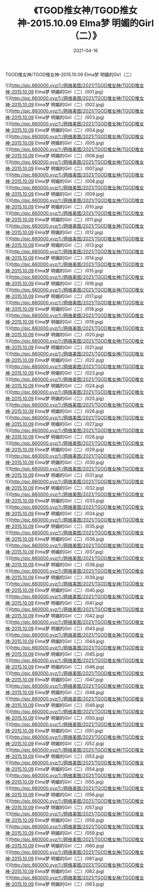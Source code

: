 ﻿---
layout: post
title:  《TGOD推女神/TGOD推女神-2015.10.09 Elma梦 明媚的Girl（二）》
date:   2021-04-16
img: http://pic.660000.xyz/1:/网络美图/2021/TGOD推女神/TGOD推女神-2015.10.09 Elma梦 明媚的Girl（二）/000.jpg
categories: [美女, 清纯, 唯美]
---

TGOD推女神/TGOD推女神-2015.10.09 Elma梦 明媚的Girl（二）

 ![](http://pic.660000.xyz/1:/网络美图/2021/TGOD推女神/TGOD推女神-2015.10.09 Elma梦 明媚的Girl（二）/001.jpg) <br>![](http://pic.660000.xyz/1:/网络美图/2021/TGOD推女神/TGOD推女神-2015.10.09 Elma梦 明媚的Girl（二）/002.jpg) <br>![](http://pic.660000.xyz/1:/网络美图/2021/TGOD推女神/TGOD推女神-2015.10.09 Elma梦 明媚的Girl（二）/003.jpg) <br>![](http://pic.660000.xyz/1:/网络美图/2021/TGOD推女神/TGOD推女神-2015.10.09 Elma梦 明媚的Girl（二）/004.jpg) <br>![](http://pic.660000.xyz/1:/网络美图/2021/TGOD推女神/TGOD推女神-2015.10.09 Elma梦 明媚的Girl（二）/005.jpg) <br>![](http://pic.660000.xyz/1:/网络美图/2021/TGOD推女神/TGOD推女神-2015.10.09 Elma梦 明媚的Girl（二）/006.jpg) <br>![](http://pic.660000.xyz/1:/网络美图/2021/TGOD推女神/TGOD推女神-2015.10.09 Elma梦 明媚的Girl（二）/007.jpg) <br>![](http://pic.660000.xyz/1:/网络美图/2021/TGOD推女神/TGOD推女神-2015.10.09 Elma梦 明媚的Girl（二）/008.jpg) <br>![](http://pic.660000.xyz/1:/网络美图/2021/TGOD推女神/TGOD推女神-2015.10.09 Elma梦 明媚的Girl（二）/009.jpg) <br>![](http://pic.660000.xyz/1:/网络美图/2021/TGOD推女神/TGOD推女神-2015.10.09 Elma梦 明媚的Girl（二）/010.jpg) <br>![](http://pic.660000.xyz/1:/网络美图/2021/TGOD推女神/TGOD推女神-2015.10.09 Elma梦 明媚的Girl（二）/011.jpg) <br>![](http://pic.660000.xyz/1:/网络美图/2021/TGOD推女神/TGOD推女神-2015.10.09 Elma梦 明媚的Girl（二）/012.jpg) <br>![](http://pic.660000.xyz/1:/网络美图/2021/TGOD推女神/TGOD推女神-2015.10.09 Elma梦 明媚的Girl（二）/013.jpg) <br>![](http://pic.660000.xyz/1:/网络美图/2021/TGOD推女神/TGOD推女神-2015.10.09 Elma梦 明媚的Girl（二）/014.jpg) <br>![](http://pic.660000.xyz/1:/网络美图/2021/TGOD推女神/TGOD推女神-2015.10.09 Elma梦 明媚的Girl（二）/015.jpg) <br>![](http://pic.660000.xyz/1:/网络美图/2021/TGOD推女神/TGOD推女神-2015.10.09 Elma梦 明媚的Girl（二）/016.jpg) <br>![](http://pic.660000.xyz/1:/网络美图/2021/TGOD推女神/TGOD推女神-2015.10.09 Elma梦 明媚的Girl（二）/017.jpg) <br>![](http://pic.660000.xyz/1:/网络美图/2021/TGOD推女神/TGOD推女神-2015.10.09 Elma梦 明媚的Girl（二）/018.jpg) <br>![](http://pic.660000.xyz/1:/网络美图/2021/TGOD推女神/TGOD推女神-2015.10.09 Elma梦 明媚的Girl（二）/019.jpg) <br>![](http://pic.660000.xyz/1:/网络美图/2021/TGOD推女神/TGOD推女神-2015.10.09 Elma梦 明媚的Girl（二）/020.jpg) <br>![](http://pic.660000.xyz/1:/网络美图/2021/TGOD推女神/TGOD推女神-2015.10.09 Elma梦 明媚的Girl（二）/021.jpg) <br>![](http://pic.660000.xyz/1:/网络美图/2021/TGOD推女神/TGOD推女神-2015.10.09 Elma梦 明媚的Girl（二）/022.jpg) <br>![](http://pic.660000.xyz/1:/网络美图/2021/TGOD推女神/TGOD推女神-2015.10.09 Elma梦 明媚的Girl（二）/023.jpg) <br>![](http://pic.660000.xyz/1:/网络美图/2021/TGOD推女神/TGOD推女神-2015.10.09 Elma梦 明媚的Girl（二）/024.jpg) <br>![](http://pic.660000.xyz/1:/网络美图/2021/TGOD推女神/TGOD推女神-2015.10.09 Elma梦 明媚的Girl（二）/025.jpg) <br>![](http://pic.660000.xyz/1:/网络美图/2021/TGOD推女神/TGOD推女神-2015.10.09 Elma梦 明媚的Girl（二）/026.jpg) <br>![](http://pic.660000.xyz/1:/网络美图/2021/TGOD推女神/TGOD推女神-2015.10.09 Elma梦 明媚的Girl（二）/027.jpg) <br>![](http://pic.660000.xyz/1:/网络美图/2021/TGOD推女神/TGOD推女神-2015.10.09 Elma梦 明媚的Girl（二）/028.jpg) <br>![](http://pic.660000.xyz/1:/网络美图/2021/TGOD推女神/TGOD推女神-2015.10.09 Elma梦 明媚的Girl（二）/029.jpg) <br>![](http://pic.660000.xyz/1:/网络美图/2021/TGOD推女神/TGOD推女神-2015.10.09 Elma梦 明媚的Girl（二）/030.jpg) <br>![](http://pic.660000.xyz/1:/网络美图/2021/TGOD推女神/TGOD推女神-2015.10.09 Elma梦 明媚的Girl（二）/031.jpg) <br>![](http://pic.660000.xyz/1:/网络美图/2021/TGOD推女神/TGOD推女神-2015.10.09 Elma梦 明媚的Girl（二）/032.jpg) <br>![](http://pic.660000.xyz/1:/网络美图/2021/TGOD推女神/TGOD推女神-2015.10.09 Elma梦 明媚的Girl（二）/033.jpg) <br>![](http://pic.660000.xyz/1:/网络美图/2021/TGOD推女神/TGOD推女神-2015.10.09 Elma梦 明媚的Girl（二）/034.jpg) <br>![](http://pic.660000.xyz/1:/网络美图/2021/TGOD推女神/TGOD推女神-2015.10.09 Elma梦 明媚的Girl（二）/035.jpg) <br>![](http://pic.660000.xyz/1:/网络美图/2021/TGOD推女神/TGOD推女神-2015.10.09 Elma梦 明媚的Girl（二）/036.jpg) <br>![](http://pic.660000.xyz/1:/网络美图/2021/TGOD推女神/TGOD推女神-2015.10.09 Elma梦 明媚的Girl（二）/037.jpg) <br>![](http://pic.660000.xyz/1:/网络美图/2021/TGOD推女神/TGOD推女神-2015.10.09 Elma梦 明媚的Girl（二）/038.jpg) <br>![](http://pic.660000.xyz/1:/网络美图/2021/TGOD推女神/TGOD推女神-2015.10.09 Elma梦 明媚的Girl（二）/039.jpg) <br>![](http://pic.660000.xyz/1:/网络美图/2021/TGOD推女神/TGOD推女神-2015.10.09 Elma梦 明媚的Girl（二）/040.jpg) <br>![](http://pic.660000.xyz/1:/网络美图/2021/TGOD推女神/TGOD推女神-2015.10.09 Elma梦 明媚的Girl（二）/041.jpg) <br>![](http://pic.660000.xyz/1:/网络美图/2021/TGOD推女神/TGOD推女神-2015.10.09 Elma梦 明媚的Girl（二）/042.jpg) <br>![](http://pic.660000.xyz/1:/网络美图/2021/TGOD推女神/TGOD推女神-2015.10.09 Elma梦 明媚的Girl（二）/043.jpg) <br>![](http://pic.660000.xyz/1:/网络美图/2021/TGOD推女神/TGOD推女神-2015.10.09 Elma梦 明媚的Girl（二）/044.jpg) <br>![](http://pic.660000.xyz/1:/网络美图/2021/TGOD推女神/TGOD推女神-2015.10.09 Elma梦 明媚的Girl（二）/045.jpg) <br>![](http://pic.660000.xyz/1:/网络美图/2021/TGOD推女神/TGOD推女神-2015.10.09 Elma梦 明媚的Girl（二）/046.jpg) <br>![](http://pic.660000.xyz/1:/网络美图/2021/TGOD推女神/TGOD推女神-2015.10.09 Elma梦 明媚的Girl（二）/047.jpg) <br>![](http://pic.660000.xyz/1:/网络美图/2021/TGOD推女神/TGOD推女神-2015.10.09 Elma梦 明媚的Girl（二）/048.jpg) <br>![](http://pic.660000.xyz/1:/网络美图/2021/TGOD推女神/TGOD推女神-2015.10.09 Elma梦 明媚的Girl（二）/049.jpg) <br>![](http://pic.660000.xyz/1:/网络美图/2021/TGOD推女神/TGOD推女神-2015.10.09 Elma梦 明媚的Girl（二）/050.jpg) <br>![](http://pic.660000.xyz/1:/网络美图/2021/TGOD推女神/TGOD推女神-2015.10.09 Elma梦 明媚的Girl（二）/051.jpg) <br>![](http://pic.660000.xyz/1:/网络美图/2021/TGOD推女神/TGOD推女神-2015.10.09 Elma梦 明媚的Girl（二）/052.jpg) <br>![](http://pic.660000.xyz/1:/网络美图/2021/TGOD推女神/TGOD推女神-2015.10.09 Elma梦 明媚的Girl（二）/053.jpg) <br>![](http://pic.660000.xyz/1:/网络美图/2021/TGOD推女神/TGOD推女神-2015.10.09 Elma梦 明媚的Girl（二）/054.jpg) <br>![](http://pic.660000.xyz/1:/网络美图/2021/TGOD推女神/TGOD推女神-2015.10.09 Elma梦 明媚的Girl（二）/055.jpg) <br>![](http://pic.660000.xyz/1:/网络美图/2021/TGOD推女神/TGOD推女神-2015.10.09 Elma梦 明媚的Girl（二）/056.jpg) <br>![](http://pic.660000.xyz/1:/网络美图/2021/TGOD推女神/TGOD推女神-2015.10.09 Elma梦 明媚的Girl（二）/057.jpg) <br>![](http://pic.660000.xyz/1:/网络美图/2021/TGOD推女神/TGOD推女神-2015.10.09 Elma梦 明媚的Girl（二）/058.jpg) <br>![](http://pic.660000.xyz/1:/网络美图/2021/TGOD推女神/TGOD推女神-2015.10.09 Elma梦 明媚的Girl（二）/059.jpg) <br>![](http://pic.660000.xyz/1:/网络美图/2021/TGOD推女神/TGOD推女神-2015.10.09 Elma梦 明媚的Girl（二）/060.jpg) <br>![](http://pic.660000.xyz/1:/网络美图/2021/TGOD推女神/TGOD推女神-2015.10.09 Elma梦 明媚的Girl（二）/061.jpg) <br>![](http://pic.660000.xyz/1:/网络美图/2021/TGOD推女神/TGOD推女神-2015.10.09 Elma梦 明媚的Girl（二）/062.jpg) <br>![](http://pic.660000.xyz/1:/网络美图/2021/TGOD推女神/TGOD推女神-2015.10.09 Elma梦 明媚的Girl（二）/063.jpg) <br>